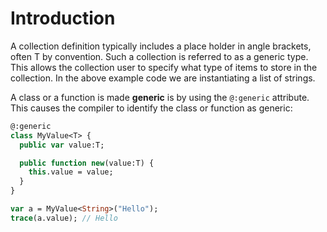 # Introduction

A collection definition typically includes a place holder in angle brackets, often T by convention. Such a collection is referred to as a generic type. This allows the collection user to specify what type of items to store in the collection. In the above example code we are instantiating a list of strings.

A class or a function is made **generic** is by using the `@:generic` attribute. This causes the compiler to identify the class or function as generic:

```haxe
@:generic
class MyValue<T> {
  public var value:T;

  public function new(value:T) {
    this.value = value;
  }
}

var a = MyValue<String>("Hello");
trace(a.value); // Hello
```
